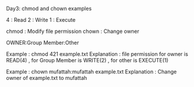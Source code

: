 Day3: chmod and chown examples

4 : Read
2 : Write
1 : Execute

chmod : Modify file permission
chown : Change owner

OWNER:Group Member:Other

Example : chmod 421 example.txt
Explanation : file permission for owner is READ(4) , for Group Member is WRITE(2) , for other is EXECUTE(1)

Example : chown mufattah:mufattah example.txt
Explanation : Change owner of example.txt to mufattah
